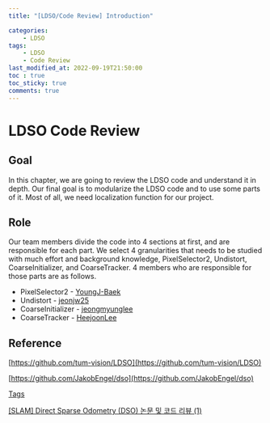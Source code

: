 ```yaml
---
title: "[LDSO/Code Review] Introduction"

categories:
    - LDSO
tags:
    - LDSO
    - Code Review
last_modified_at: 2022-09-19T21:50:00
toc : true
toc_sticky: true
comments: true
---
```


# LDSO Code Review

## Goal

  In this chapter, we are going to review the LDSO code and understand it in depth. Our final goal is to modularize the LDSO code and to use some parts of it. Most of all, we need localization function for our project.

 

## Role

  Our team members divide the code into 4 sections at first, and are responsible for each part. We select 4 granularities that needs to be studied with much effort and background knowledge, PixelSelector2, Undistort, CoarseInitializer, and CoarseTracker. 4 members who are responsible for those parts are as follows.

- PixelSelector2 - [YoungJ-Baek](https://github.com)
- Undistort - [jeonjw25](https://github.com/jeonjw25)
- CoarseInitializer - [jeongmyunglee](https://github.com/jeongmyunglee)
- CoarseTracker - [HeejoonLee](https://github.com/HeejoonLee)

## Reference

[https://github.com/tum-vision/LDSO](https://github.com/tum-vision/LDSO)

[https://github.com/JakobEngel/dso](https://github.com/JakobEngel/dso)

[Tags](https://tongling916.github.io/tags/#DSO)

[[SLAM] Direct Sparse Odometry (DSO) 논문 및 코드 리뷰 (1)](https://alida.tistory.com/45)
